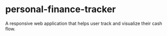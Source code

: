 # personal-finance-tracker
A responsive web application that helps user track and visualize their cash flow.
